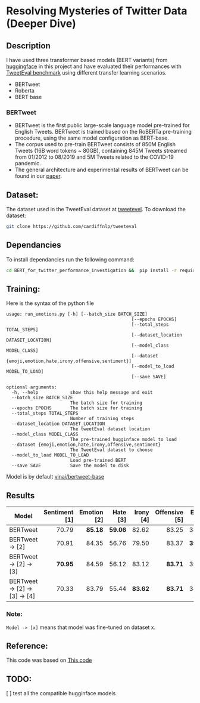 # Resolving Mysteries of Twitter Data (Deeper Dive)
## Description
I have used three transformer based models (BERT variants) from [huggingface](https://huggingface.co/) in this project and have evaluated their performances with [TweetEval benchmark](https://github.com/cardiffnlp/tweeteval) using different transfer learning scenarios.
- BERTweet
- Roberta
- BERT base

### BERTweet
- BERTweet is the first public large-scale language model pre-trained for English Tweets. BERTweet is trained based on the RoBERTa pre-training procedure, using the same model configuration as BERT-base.
- The corpus used to pre-train BERTweet consists of 850M English Tweets (16B word tokens ~ 80GB), containing 845M Tweets streamed from 01/2012 to 08/2019 and 5M Tweets related to the COVID-19 pandemic.
- The general architecture and experimental results of BERTweet can be found in our [paper](https://www.aclweb.org/anthology/2020.emnlp-demos.2/).

## Dataset:  
The dataset used in the TweetEval dataset at [tweetevel](https://github.com/cardiffnlp/tweeteval). To download the dataset: 
```bash
git clone https://github.com/cardiffnlp/tweeteval
```

## Dependancies
To install dependancies run the following command:
```bash
cd BERT_for_twitter_performance_investigation &&  pip install -r requirements.txt
```

## Training:
Here is the syntax of the python file
```
usage: run_emotions.py [-h] [--batch_size BATCH_SIZE]
                                               [--epochs EPOCHS]
                                               [--total_steps TOTAL_STEPS]
                                               [--dataset_location DATASET_LOCATION]
                                               [--model_class MODEL_CLASS]
                                               [--dataset {emoji,emotion,hate,irony,offensive,sentiment}]
                                               [--model_to_load MODEL_TO_LOAD]
                                               [--save SAVE]

optional arguments:
  -h, --help            show this help message and exit
  --batch_size BATCH_SIZE
                        The batch size for training
  --epochs EPOCHS       The batch size for training
  --total_steps TOTAL_STEPS
                        Number of training steps
  --dataset_location DATASET_LOCATION
                        The tweetEval dataset location
  --model_class MODEL_CLASS
                        The pre-trained hugginface model to load
  --dataset {emoji,emotion,hate,irony,offensive,sentiment}
                        The TweetEval dataset to choose
  --model_to_load MODEL_TO_LOAD
                        Load pre-trained BERT
  --save SAVE           Save the model to disk
```

Model is by default  [vinai/bertweet-base](https://huggingface.co/vinai/bertweet-base)

## Results


| Model | Sentiment [1] | Emotion [2] | Hate [3] | Irony [4] | Offensive [5] | Emoji [6] | Total |
|----------|------:|--------:|-----:|------:|----------:|----------:|---------|
| BERTweet   | 70.79       | **85.18**       | **59.06**    |82.62     | 83.25         | 38.90     | **69.92**     |
| BERTweet -> [2]  | 70.91      | 84.35       | 56.76   | 79.50    | 83.37         | **39.21**        | 69.01     |
| BERTweet -> [2] -> [3] | **70.95**     | 84.59       | 56.12    | 83.12     | **83.71**        | 39.12         | 69.60     |
| BERTweet -> [2] -> [3] -> [4] |70.33     | 83.79       | 55.44    | **83.62**     | **83.71**         | 38.91         | 69.3     |

### Note:
`Model -> [x]` means that model  was fine-tuned on dataset x.

## Reference:
This code was based on [This code](https://mccormickml.com/2019/07/22/BERT-fine-tuning/)

## TODO:
[ ] test all the compatible hugginface models
